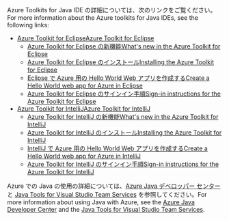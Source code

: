 <span data-ttu-id="5f935-101">Azure Toolkits for Java IDE の詳細については、次のリンクをご覧ください。</span><span class="sxs-lookup"><span data-stu-id="5f935-101">For more information about the Azure toolkits for Java IDEs, see the following links:</span></span>

* [<span data-ttu-id="5f935-102">Azure Toolkit for Eclipse</span><span class="sxs-lookup"><span data-stu-id="5f935-102">Azure Toolkit for Eclipse</span></span>](/azure/azure-toolkit-for-eclipse)
  * [<span data-ttu-id="5f935-103">Azure Toolkit for Eclipse の新機能</span><span class="sxs-lookup"><span data-stu-id="5f935-103">What's new in the Azure Toolkit for Eclipse</span></span>](/azure/azure-toolkit-for-eclipse-whats-new)
  * [<span data-ttu-id="5f935-104">Azure Toolkit for Eclipse のインストール</span><span class="sxs-lookup"><span data-stu-id="5f935-104">Installing the Azure Toolkit for Eclipse</span></span>](/azure/azure-toolkit-for-eclipse-installation)
  * [<span data-ttu-id="5f935-105">Eclipse で Azure 用の Hello World Web アプリを作成する</span><span class="sxs-lookup"><span data-stu-id="5f935-105">Create a Hello World web app for Azure in Eclipse</span></span>](/azure/app-service-web/app-service-web-eclipse-create-hello-world-web-app)
  * [<span data-ttu-id="5f935-106">Azure Toolkit for Eclipse のサインイン手順</span><span class="sxs-lookup"><span data-stu-id="5f935-106">Sign-in instructions for the Azure Toolkit for Eclipse</span></span>](/azure/azure-toolkit-for-eclipse-sign-in-instructions)
* [<span data-ttu-id="5f935-107">Azure Toolkit for IntelliJ</span><span class="sxs-lookup"><span data-stu-id="5f935-107">Azure Toolkit for IntelliJ</span></span>](/azure/azure-toolkit-for-intellij)
  * [<span data-ttu-id="5f935-108">Azure Toolkit for IntelliJ の新機能</span><span class="sxs-lookup"><span data-stu-id="5f935-108">What's new in the Azure Toolkit for IntelliJ</span></span>](/azure/azure-toolkit-for-intellij-whats-new)
  * [<span data-ttu-id="5f935-109">Azure Toolkit for IntelliJ のインストール</span><span class="sxs-lookup"><span data-stu-id="5f935-109">Installing the Azure Toolkit for IntelliJ</span></span>](/azure/azure-toolkit-for-intellij-installation)
  * [<span data-ttu-id="5f935-110">IntelliJ で Azure 用の Hello World Web アプリを作成する</span><span class="sxs-lookup"><span data-stu-id="5f935-110">Create a Hello World web app for Azure in IntelliJ</span></span>](/azure/app-service-web/app-service-web-intellij-create-hello-world-web-app)
  * [<span data-ttu-id="5f935-111">Azure Toolkit for IntelliJ のサインイン手順</span><span class="sxs-lookup"><span data-stu-id="5f935-111">Sign-in instructions for the Azure Toolkit for IntelliJ</span></span>](/azure/azure-toolkit-for-intellij-sign-in-instructions)

<span data-ttu-id="5f935-112">Azure での Java の使用の詳細については、[Azure Java デベロッパー センター](https://azure.microsoft.com/develop/java/)と [Java Tools for Visual Studio Team Services](https://java.visualstudio.com/) を参照してください。</span><span class="sxs-lookup"><span data-stu-id="5f935-112">For more information about using Java with Azure, see the [Azure Java Developer Center](https://azure.microsoft.com/develop/java/) and the [Java Tools for Visual Studio Team Services](https://java.visualstudio.com/).</span></span>
